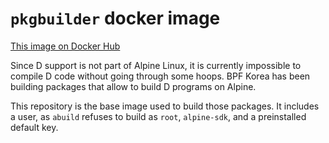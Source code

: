 # `pkgbuilder` docker image

[This image on Docker Hub](https://hub.docker.com/r/bosagora/pkgbuilder)

Since D support is not part of Alpine Linux,
it is currently impossible to compile D code without going through some hoops.
BPF Korea has been building packages that allow to build D programs on Alpine.

This repository is the base image used to build those packages.
It includes a user, as `abuild` refuses to build as `root`,
`alpine-sdk`, and a preinstalled default key.
